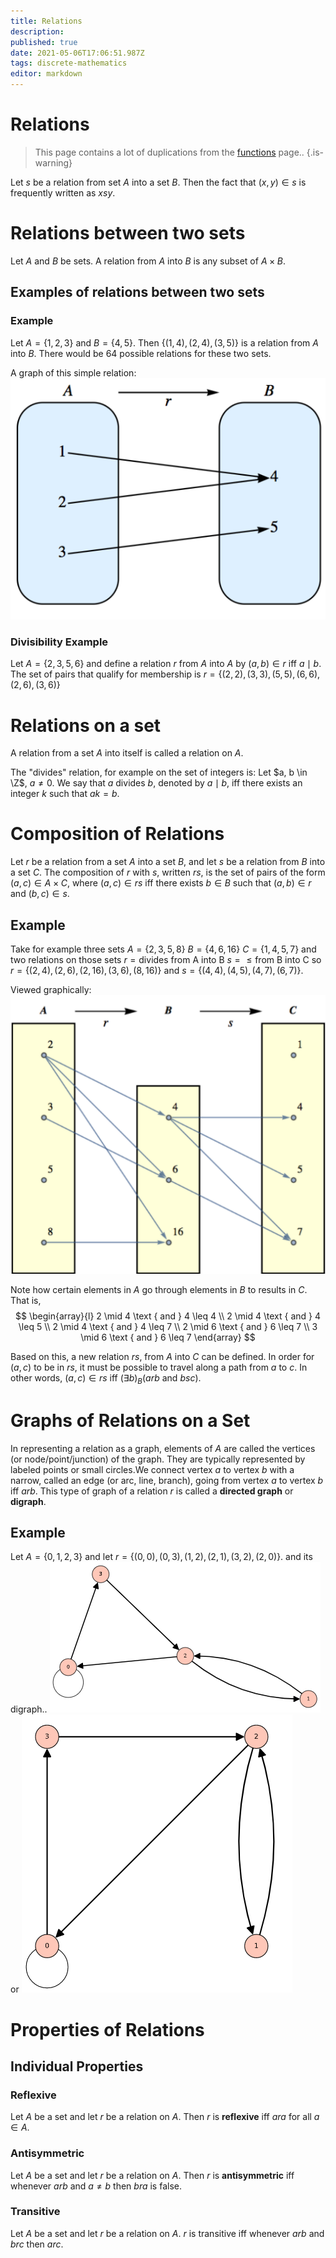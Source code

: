 ```yaml
---
title: Relations
description: 
published: true
date: 2021-05-06T17:06:51.987Z
tags: discrete-mathematics
editor: markdown
---
```


# Relations
> This page contains a lot of duplications from the [functions](/mathematics/discrete-mathematics/functions) page..
{.is-warning}

Let $s$ be a relation from set $A$ into a set $B$. Then the fact that $(x,y) \in s$ is frequently written as $xsy$.
# Relations between two sets
Let $A$ and $B$ be sets. A relation from $A$ into $B$ is any subset of $A \times B$.

## Examples of relations between two sets
### Example
Let $A=\{1,2,3\}$ and $B=\{4,5\}$. Then  $\{(1,4),(2,4),(3,5)\}$ is a relation from $A$ into $B$. There would be $64$ possible relations for these two sets.

A graph of this simple relation:
![simple_relation_graph.png](/simple_relation_graph.png)
### Divisibility Example
Let $A=\{2,3,5,6\}$ and define a relation $r$ from $A$ into $A$ by $(a,b) \in r$ iff $a \mid b$. The set of pairs that qualify for membership is $r=\{(2,2),(3,3),(5,5),(6,6),(2,6),(3,6)\}$

# Relations on a set
A relation from a set $A$ into itself is called a relation on $A$.

The "divides" relation, for example on the set of integers is: Let $a, b \in \Z$, $a \ne 0$. We say that $a$ divides $b$, denoted by $a \mid b$, iff there exists an integer $k$ such that $ak=b$.

# Composition of Relations
Let $r$ be a relation from a set $A$ into a set $B$, and let $s$ be a relation from $B$ into a set $C$. The composition of $r$ with $s$, written $rs$, is the set of pairs of the form $(a, c) \in A \times C$, where $(a, c) \in r s$ iff there exists $b \in B$ such that $(a,b) \in r$ and $(b,c) \in s$.

## Example
Take for example three sets
$A=\{2,3,5,8\}$
$B=\{4,6,16\}$
$C=\{1,4,5,7\}$
and two relations on those sets
$r = \text{divides from A into B}$
$s= \le \text{from B into C}$
so $r=\{(2,4),(2,6),(2,16),(3,6),(8,16)\}$ and $s=\{(4,4),(4,5),(4,7),(6,7)\}$.

Viewed graphically: 
![composition_relation_graph.png](/composition_relation_graph.png)

Note how certain elements in $A$ go through elements in $B$ to results in $C$. That is, 
$$
\begin{array}{l}
2 \mid 4 \text { and } 4 \leq 4 \\
2 \mid 4 \text { and } 4 \leq 5 \\
2 \mid 4 \text { and } 4 \leq 7 \\
2 \mid 6 \text { and } 6 \leq 7 \\
3 \mid 6 \text { and } 6 \leq 7
\end{array}
$$

Based on this, a new relation $rs$, from $A$ into $C$ can be defined. In order for $(a,c)$ to be in $rs$, it must be possible to travel along a path from $a$ to $c$. In other words, $(a,c) \in rs$ iff $(\exists b)_{B}(a r b$ and $b s c)$.

# Graphs of Relations on a Set
In representing a relation as a graph, elements of $A$ are called the vertices (or node/point/junction) of the graph. They are typically represented by labeled points or small circles.We connect vertex $a$ to vertex $b$ with a narrow, called an edge (or arc, line, branch), going from vertex $a$ to vertex $b$ iff $arb$. This type of graph of a relation $r$ is called a **directed graph** or **digraph**.
## Example
Let $A=\{0,1,2,3\}$ and let $r=\{(0,0),(0,3),(1,2),(2,1),(3,2),(2,0)\}$. 
and its digraph..
![digraph.png](/digraph.png)
or 
![graph_2.png](/graph_2.png)

# Properties of Relations
## Individual Properties
### Reflexive 
Let $A$ be a set and let $r$ be a relation on $A$. Then $r$ is **reflexive** iff $ara$ for all $a \in A$.

### Antisymmetric 
Let $A$ be a set and let $r$ be a relation on $A$. Then $r$ is **antisymmetric** iff whenever $arb$ and $a\ne b$ then $bra$ is false.

### Transitive
Let $A$ be a set and let $r$ be a relation on $A$. $r$ is transitive iff whenever $arb$ and $brc$ then $arc$.